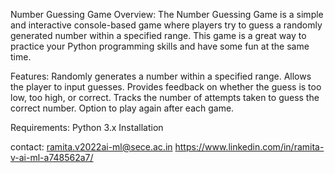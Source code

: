 Number Guessing Game
Overview:
The Number Guessing Game is a simple and interactive console-based game where players try to guess a randomly generated number within a specified range. This game is a great way to practice your Python programming skills and have some fun at the same time.

Features:
Randomly generates a number within a specified range.
Allows the player to input guesses.
Provides feedback on whether the guess is too low, too high, or correct.
Tracks the number of attempts taken to guess the correct number.
Option to play again after each game.

Requirements:
Python 3.x
Installation

contact:
ramita.v2022ai-ml@sece.ac.in
https://www.linkedin.com/in/ramita-v-ai-ml-a748562a7/
